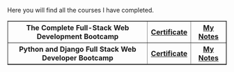 Here you will find all the courses I have completed.<br>

<table border="1">
    <tr>
    <th>The Complete Full-Stack Web Development Bootcamp</th>
    <th><a href="https://www.udemy.com/certificate/UC-8258fd88-a83f-4da8-9f54-d720489beb20/">Certificate</a></th>
    <th><a href="/the-complete-full-stack-web-development-bootcamp/">My Notes</a></th>
    </tr>
    <tr>
    <th>Python and Django Full Stack Web Developer Bootcamp</th>
    <th><a href="https://www.udemy.com/certificate/UC-bd597a86-246f-43e5-83f7-360c4b9be60a/">Certificate</a></th>
    <th><a href="#">My Notes</a></th>
    </tr>

</table>